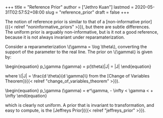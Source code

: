 +++
title = "Reference Prior"
author = ["Jethro Kuan"]
lastmod = 2020-05-31T02:57:52+08:00
slug = "reference_prior"
draft = false
+++

The notion of reference prior is similar to that of a [non-informative
prior]({{< relref "noninformative_priors" >}}), but there are subtle differences. The uniform prior is arguably
non-informative, but is it not a good reference, because it is not
always invariant under reparamaterization.

Consider a reparameterization \\(\gamma = \log \theta\\), converting the
support of the parameter to the real line. The prior on \\(\gamma\\) is
given by:

\begin{equation}
p\_\gamma (\gamma) = p(\theta)|J| = |J|
\end{equation}

where \\(|J| = \frac{d \theta}{d \gamma}\\) from the [Change of Variables Theorem]({{< relref "change_of_variables_theorem" >}}).

\begin{equation}
p\_\gamma (\gamma) = e^\gamma, - \infty < \gamma < + \infty
\end{equation}

which is clearly not uniform. A prior that is invariant to
transformation, and easy to compute, is the [Jeffreys Prior]({{< relref "jeffreys_prior" >}}).
